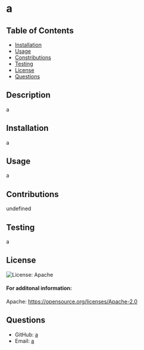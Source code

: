 
  # a

  ## Table of Contents
  * [Installation](#installation)
  * [Usage](#usage)
  * [Constributions](#contributions)
  * [Testing](#testing)
  * [License](#license)
  * [Questions](#questions)

  ## Description
  a
  
  ## Installation
  a

  ## Usage
  a

  ## Contributions
  undefined

  ## Testing
  a

  ## License
  ![License: Apache](https://img.shields.io/badge/license-Apache-green?style=for-the-badge&logo=appveyor)

  #### For additonal information: <br>
  Apache:
  https://opensource.org/licenses/Apache-2.0

  ## Questions
  * GitHub: [a](https://github.com/a)
  * Email: [a](mailto:a)

